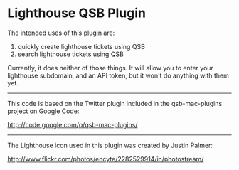 Lighthouse QSB Plugin
================================================================================

The intended uses of this plugin are:
 1. quickly create lighthouse tickets using QSB
 2. search lighthouse tickets using QSB

Currently, it does neither of those things. It will allow you to enter your
lighthouse subdomain, and an API token, but it won't do anything with them yet.

--------------------------------------------------------------------------------
This code is based on the Twitter plugin included in the qsb-mac-plugins project
on Google Code:

http://code.google.com/p/qsb-mac-plugins/

--------------------------------------------------------------------------------
The Lighthouse icon used in this plugin was created by Justin Palmer:

http://www.flickr.com/photos/encyte/2282529914/in/photostream/